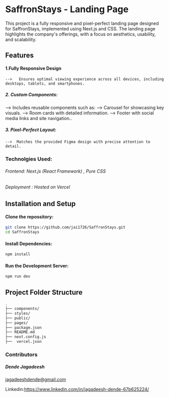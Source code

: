 # SaffronStays - Landing Page 
This project is a fully responsive and pixel-perfect landing page designed for SaffronStays, implemented using Next.js and CSS. The landing page highlights the company's offerings, with a focus on aesthetics, usability, and scalability.

## Features

####  1.Fully Responsive Design
    -->   Ensures optimal viewing experience across all devices, including desktops, tablets, and smartphones.
##### 2. Custom Components:
 --> Includes reusable components such as:
 --> Carousel for showcasing key visuals.
 --> Room cards with detailed information.
 --> Footer with social media links and site navigation..
##### 3. Pixel-Perfect Layout:
    -->  Matches the provided Figma design with precise attention to detail.

### Technolgies Used:
###### Frontend: Next.js (React Framework) , Pure CSS
###### Deployment : Hosted on Vercel


## Installation and Setup
#### Clone the repossitory:
```bash 
git clone https://github.com/jai1726/SaffronStays.git
cd SaffronStays
```
#### Install Dependencies:
```bash 
npm install  
```
#### Run the Development Server:
```bash 
npm run dev   
```



## **Project Folder Structure**
```bash
.
├── components/            
├── styles/               
├── public/                 
├── pages/            
├── package.json                    
├── README.md                
├── next.config.js
├──  vercel.json
```                        

### Contributors
##### Dende Jagadeesh
jagadeeshdende@gmail.com

Linkedin:https://www.linkedin.com/in/jagadeesh-dende-67b625224/
